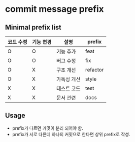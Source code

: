 # commit message prefix

## Minimal prefix list

| 코드 수정 | 기능 변경 | 설명 | prefix |
| --- | --- | --- | --- |
| O | O | 기능 추가 | feat |
| O | O | 버그 수정 | fix |
| O | X | 구조 개선 | refactor |
| O | X | 가독성 개선 | style |
| X | X | 테스트 코드 | test |
| X | X | 문서 관련 | docs |

## Usage

- prefix가 다르면 커밋이 분리 되어야 함.
- prefix가 서로 다른데 하나의 커밋으로 한다면 상위 prefix로 작성.
